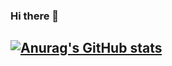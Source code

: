 ### Hi there 👋
[![Anurag's GitHub stats](https://github-readme-stats.vercel.app/api?username=ezgiletta)](https://github.com/anuraghazra/github-readme-stats)
-
<!--
**ezgiletta/ezgiletta** is a ✨ _special_ ✨ repository because its `README.md` (this file) appears on your GitHub profile.

Here are some ideas to get you started:

- 🔭 I’m currently working on ...
- 🌱 I’m currently learning ...
- 👯 I’m looking to collaborate on ...
- 🤔 I’m looking for help with ...
- 💬 Ask me about ...
- 📫 How to reach me: ...
- 😄 Pronouns: ...
- ⚡ Fun fact: ...
-->
